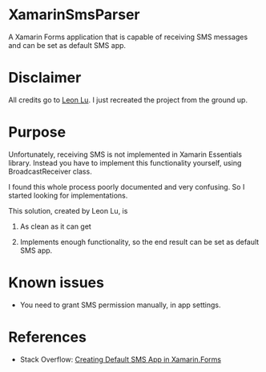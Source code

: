 # XamarinSmsParser
A Xamarin Forms application that is capable of receiving SMS messages and can be set as default SMS app.

# Disclaimer
All credits go to [Leon Lu](https://github.com/851265601/). I just recreated the project from the ground up.

# Purpose
Unfortunately, receiving SMS is not implemented in Xamarin Essentials library. Instead you have to implement this functionality yourself, using BroadcastReceiver class.

I found this whole process poorly documented and very confusing. So I started looking for implementations.

This solution, created by Leon Lu, is

1. As clean as it can get

2. Implements enough functionality, so the end result can be set as default SMS app.

# Known issues

- You need to grant SMS permission manually, in app settings.

# References

- Stack Overflow: [Creating Default SMS App in Xamarin.Forms](https://stackoverflow.com/questions/61451407/creating-default-sms-app-in-xamarin-forms)
